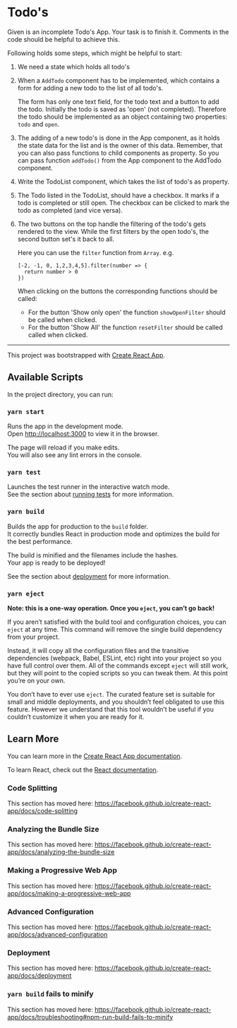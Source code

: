 # Todo's

Given is an incomplete Todo's App.
Your task is to finish it.
Comments in the code should be helpful to achieve this.

Following holds some steps, which might be helpful to start:

1. We need a state which holds all todo's
1. When a `AddTodo` component has to be implemented, which contains a form for adding a new todo to the list of all todo's.

    The form has only one text field, for the todo text and a button to add the todo. Initially the todo is saved as 'open' (not completed). Therefore the todo should be implemented as an object containing two properties: `todo` and `open`.
1. The adding of a new todo's is done in the App component, as it holds the state data for the list and is the owner of this data.
Remember, that you can also pass functions to child components as property. So you can pass function `addTodo()` from the App component to the AddTodo component.
1. Write the TodoList component, which takes the list of todo's as property.
1. The Todo listed in the TodoList, should have a checkbox. It marks if a todo is completed or still open. The checkbox can be clicked to mark the todo as completed (and vice versa).
1. The two buttons on the top handle the filtering of the todo's gets rendered to the view. While the first filters by the open todo's, the second button set's it back to all.

    Here you can use the `filter` function from `Array`.
    e.g.

    ```
    [-2, -1, 0, 1,2,3,4,5].filter(number => {
      return number > 0
    })
    ```

    When clicking on the buttons the corresponding functions should be called:

    - For the button 'Show only open' the function `showOpenFilter` should be called when clicked.
    - For the button 'Show All' the function `resetFilter` should be called called when clicked.

---

This project was bootstrapped with [Create React App](https://github.com/facebook/create-react-app).

## Available Scripts

In the project directory, you can run:

### `yarn start`

Runs the app in the development mode.<br />
Open [http://localhost:3000](http://localhost:3000) to view it in the browser.

The page will reload if you make edits.<br />
You will also see any lint errors in the console.

### `yarn test`

Launches the test runner in the interactive watch mode.<br />
See the section about [running tests](https://facebook.github.io/create-react-app/docs/running-tests) for more information.

### `yarn build`

Builds the app for production to the `build` folder.<br />
It correctly bundles React in production mode and optimizes the build for the best performance.

The build is minified and the filenames include the hashes.<br />
Your app is ready to be deployed!

See the section about [deployment](https://facebook.github.io/create-react-app/docs/deployment) for more information.

### `yarn eject`

**Note: this is a one-way operation. Once you `eject`, you can’t go back!**

If you aren’t satisfied with the build tool and configuration choices, you can `eject` at any time. This command will remove the single build dependency from your project.

Instead, it will copy all the configuration files and the transitive dependencies (webpack, Babel, ESLint, etc) right into your project so you have full control over them. All of the commands except `eject` will still work, but they will point to the copied scripts so you can tweak them. At this point you’re on your own.

You don’t have to ever use `eject`. The curated feature set is suitable for small and middle deployments, and you shouldn’t feel obligated to use this feature. However we understand that this tool wouldn’t be useful if you couldn’t customize it when you are ready for it.

## Learn More

You can learn more in the [Create React App documentation](https://facebook.github.io/create-react-app/docs/getting-started).

To learn React, check out the [React documentation](https://reactjs.org/).

### Code Splitting

This section has moved here: https://facebook.github.io/create-react-app/docs/code-splitting

### Analyzing the Bundle Size

This section has moved here: https://facebook.github.io/create-react-app/docs/analyzing-the-bundle-size

### Making a Progressive Web App

This section has moved here: https://facebook.github.io/create-react-app/docs/making-a-progressive-web-app

### Advanced Configuration

This section has moved here: https://facebook.github.io/create-react-app/docs/advanced-configuration

### Deployment

This section has moved here: https://facebook.github.io/create-react-app/docs/deployment

### `yarn build` fails to minify

This section has moved here: https://facebook.github.io/create-react-app/docs/troubleshooting#npm-run-build-fails-to-minify

